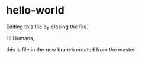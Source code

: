 # hello-world

Editing this file by closing the file.

Hi Humans,

this is file in the new branch created from the master.
